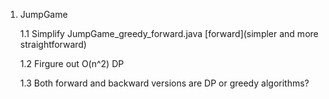 1. JumpGame

   1.1 Simplify JumpGame_greedy_forward.java [forward](simpler and more straightforward)

   1.2 Firgure out O(n^2) DP

   1.3 Both forward and backward versions are DP or greedy algorithms?